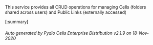 






This service provides all CRUD operations for managing Cells (folders shared across users) and Public Links (externally accessed)

[:summary]

###### Auto generated by Pydio Cells Enterprise Distribution v2.1.9 on 18-Nov-2020

